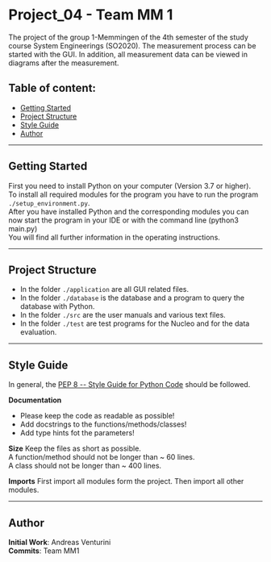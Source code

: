 # Project_04 - Team MM 1

The project of the group 1-Memmingen of the 4th semester of the study course System Engineerings (SO2020). 
The measurement process can be started with the GUI. In addition, all measurement data can be viewed in diagrams 
after the measurement. 

## Table of content:

- [Getting Started](#getting-started)
- [Project Structure](#project-structure)
- [Style Guide](#style-guide)
- [Author](#author)

---

## Getting Started

First you need to install Python on your computer (Version 3.7 or higher). <br>
To install all required modules for the program you have to run the program ```./setup_environment.py```. <br>
After you have installed Python and the corresponding modules you can now start the program in your IDE or with the 
command line (python3 main.py) <br>
You will find all further information in the operating instructions. 


---

## Project Structure

- In the folder ```./application``` are all GUI related files. 
- In the folder ```./database``` is the database and a program to query the database with Python. 
- In the folder ```./src``` are the user manuals and various text files. 
- In the folder ```./test``` are test programs for the Nucleo and for the data evaluation. 


---

## Style Guide

In general, the [PEP 8 -- Style Guide for Python Code](https://www.python.org/dev/peps/pep-0008/) should be followed. 


**Documentation**
- Please keep the code as readable as possible!
- Add docstrings to the functions/methods/classes!
- Add type hints fot the parameters! 


**Size**
Keep the files as short as possible. <br>
A function/method should not be longer than ~ 60 lines. <br>
A class should not be longer than ~ 400 lines. 


**Imports**
First import all modules form the project. 
Then import all other modules. 

---


## Author

**Initial Work**: Andreas Venturini <br>
**Commits**: Team MM1 

